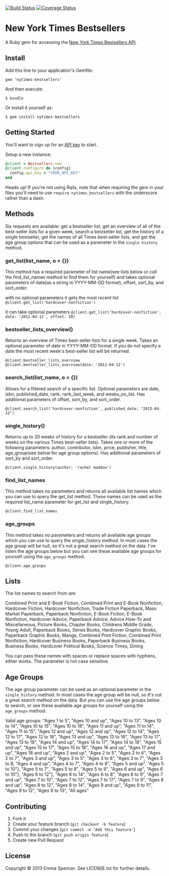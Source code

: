 [![Build Status](https://travis-ci.org/enspencer/nytimes-bestsellers.png?branch=master)](https://travis-ci.org/enspencer/nytimes-bestsellers) [![Coverage Status](https://coveralls.io/repos/enspencer/nytimes-bestsellers/badge.png)](https://coveralls.io/r/enspencer/nytimes-bestsellers)

# New York Times Bestsellers

A Ruby gem for accessing the [New York Times Bestsellers API](http://developer.nytimes.com/docs/best_sellers_api).

## Install

Add this line to your application's Gemfile:

    gem 'nytimes-bestsellers'

And then execute:

    $ bundle

Or install it yourself as:

    $ gem install nytimes-bestsellers

## Getting Started

You'll want to sign up for an [API key](http://developer.nytimes.com/apps/register) to start.

Setup a new instance:

```ruby
@client = Bestsellers.new
@client.configure do |config|  
  config.api_key = "YOUR_API_KEY"
end
```

Heads up! If you're not using Rails, note that when requiring the gem in your files you'll need to use `require nytimes_bestsellers` with the underscore rather than a dash.

## Methods

Six requests are available: get a bestseller list, get an overview of all of the best-seller lists for a given week, search a bestseller list, get the history of a single bestseller, get the names of all Times best-seller lists, and get the age group options that can be used as a parameter in the `single history` method.

### get_list(list_name, o = {})

This method has a required parameter of list name(see lists below or call the find_list_names method to find them for yourself) and takes optional parameters of date(as a string in YYYY-MM-DD format), offset, sort_by, and sort_order.

with no optional parameters it gets the most recent list
`@client.get_list('hardcover-nonfiction')`

it can take optional parameters
`@client.get_list('hardcover-nonfiction', date: '2012-04-12', offset: 20)`

### bestseller_lists_overview()

Returns an overview of Times best-seller lists for a single week. Takes an optional parameter of date in YYYY-MM-DD format. If you do not specify a date the most recent week's best-seller list will be returned.

`@client.bestseller_lists_overview`
`@client.bestseller_lists_overview(date: '2012-04-12')`


### search_list(list_name, o = {})

Allows for a filtered search of a specific list. Optional parameters are date, isbn, published_date, rank, rank_last_week, and weeks_on_list. Has additional parameters of offset, sort_by, and sort_order.

`@client.search_list('hardcover-nonfiction', published_date: "2013-04-12")`

### single_history()

Returns up to 20 weeks of history for a bestseller (its rank and number of weeks on the various Times best-seller lists). Takes one or more of the following parameters: author, contributor, isbn, price, publisher, title, age_group(see below for age group options). Has additional parameters of sort_by and sort_order.

`@client.single_history(author: 'rachel maddow')`


### find_list_names

This method takes no parameters and returns all available list names which you can use to query the get_list method. These names can be used as the required list_name parameter for get_list and single_history.

`@client.find_list_names`

### age_groups

This method takes no parameters and returns all available age groups which you can use to query the single_history method. In most cases the age group will be null, so it's not a great search method on the data. I've listen the age groups below but you can see these available age groups for yourself using the `age_groups` method.

`@client.age_groups`


## Lists

The list names to search from are:

Combined Print and E-Book Fiction, Combined Print and E-Book Nonfiction, Hardcover Fiction, Hardcover Nonfiction, Trade Fiction Paperback, Mass Market Paperback, Paperback Nonfiction, E-Book Fiction, E-Book Nonfiction, Hardcover Advice, Paperback Advice, Advice How-To and Miscellaneous, Picture Books, Chapter Books, Childrens Middle Grade, Young Adult, Paperback Books, Series Books, Hardcover Graphic Books, Paperback Graphic Books, Manga, Combined Print Fiction, Combined Print Nonfiction, Hardcover Business Books, Paperback Business Books, Business Books, Hardcover Political Books, Science Times, Dining

You can pass these names with spaces or replace spaces with hyphens, either works. The parameter is not case sensitive.

## Age Groups

The age group parameter can be used as an optional parameter in the `single_history` method. In most cases the age group will be null, so it's not a great search method on the data. But you can use the age groups below to search, or see these available age groups for yourself using the `age_groups` method.

Valid age groups: "Ages 1 to 5", "Ages 10 and up", "Ages 10 to 13", "Ages 10 to 14", "Ages 10 to 15", "Ages 10 to 18", "Ages 11 and up", "Ages 11 to 14", "Ages 11 to 15", "Ages 12 and  up", "Ages 12 and up", "Ages 12 to 14", "Ages 12 to 17", "Ages 12 to 18", "Ages 13 and up", "Ages 13 to 16", "Ages 13 to 17", "Ages 13 to 18", "Ages 14 and up", "Ages 14 to 17", "Ages 14 to 18", "Ages 15 and up", "Ages 15 to 17", "Ages 15 to 18", "Ages 16 and up", "Ages 17 and up", "Ages 18 and up", "Ages 2 and up", "Ages 2 to 5", "Ages 2 to 6", "Ages 2 to 7", "Ages 3 and up", "Ages 3 to 5", "Ages 3 to 6", "Ages 3 to 7", "Ages 3 to 8, "Ages 4 and up", "Ages 4 to 7", "Ages 4 to 8", "Ages 5 and up", "Ages 5 to 10"}, "Ages 5 to 7", "Ages 5 to 8", "Ages 5 to 9", "Ages 6 and up", "Ages 6 to 10"}, "Ages 6 to 12"}, "Ages 6 to 14", "Ages 6 to 8", "Ages 6 to 9", "Ages 7 and up", "Ages 7 to 10", "Ages 7 to 12", "Ages 7 to 17", "Ages 7 to 9", "Ages 8 and up", "Ages 8 to 12", "Ages 8 to 14", "Ages 9 and up", "Ages 9 to 11", "Ages 9 to 12", "Ages 9 to 13", "All ages"

## Contributing

1. Fork it
2. Create your feature branch (`git checkout -b feature`)
3. Commit your changes (`git commit -m 'Add this feature'`)
4. Push to the branch (`git push origin feature`)
5. Create new Pull Request

## License

Copyright © 2013 Emma Spencer. See LICENSE.txt for further details.